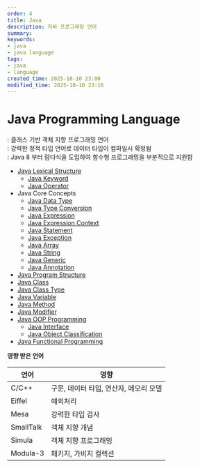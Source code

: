 ```yaml
---
order: 4
title: Java
description: 자바 프로그래밍 언어
summary:
keywords:
- java
- java language
tags:
- java
- language
created_time: 2025-10-10 23:00
modified_time: 2025-10-10 23:16
---
```


# Java Programming Language
: 클래스 기반 객체 지향 프로그래밍 언어  
: 강력한 정적 타입 언어로 데이터 타입이 컴파일시 확정됨  
: Java 8 부터 람다식을 도입하여 함수형 프로그래밍을 부분적으로 지원함  

- [Java Lexical Structure](./java-lexical-structure.md)
  - [Java Keyword](./java-lexical-structure.md#keyword)
  - [Java Operator](./java-operator.md)
- Java Core Concepts
  - [Java Data Type](./java-data-type.md)
  - [Java Type Conversion](./java-type-conversion.md)
  - [Java Expression](./java-expression.md)
  - [Java Expression Context](./java-expression.md)
  - [Java Statement](./java-statement.md)
  - [Java Exception](./java-error-exception.md)
  - [Java Array](./java-array.md)
  - [Java String](./java-string.md)
  - [Java Generic](./java-generic.md)
  - [Java Annotation](./java-annotation.md)
 - [Java Program Structure](./java-program-structure.md)
  - [Java Class](./java-class.md)
  - [Java Class Type](./java-class-type.md)
  - [Java Variable](./java-variable.md)
  - [Java Method](./java-method.md)
  - [Java Modifier](./java-modifier.md)
- [Java OOP Programming](./java-oo-programming.md)
  - [Java Interface](./java-oo-programming.md#interface)
  - [Java Object Classification](./java-object-classification.md)
- [Java Functional Programming](./java-functional-programming.md)


**영향 받은 언어**

언어 | 영향
---|---
C/C++     | 구문, 데이터 타입, 연산자, 메모리 모델
Eiffel    | 예외처리
Mesa      | 강력한 타입 검사
SmallTalk | 객체 지향 개념
Simula    | 객체 지향 프로그래밍
Modula-3  | 패키지, 가비지 컬렉션